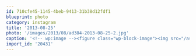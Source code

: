 ```yaml
---
id: 710cfe45-1145-4beb-9413-31b38d12fdf1
blueprint: photo
category: instagram
title: '2013-08-25'
photo: '/images/2013/08/ad384-2013-08-25-2.jpg'
caption: '<!-- wp:image --><figure class="wp-block-image"><img src="/assets/images/2013/08/ad384-2013-08-25-2.jpg" /></figure><!-- /wp:image --><!-- wp:paragraph --><p>Pilot had his friend Rowdy come by for a visit today</p><!-- /wp:paragraph -->'
import_id: '20431'
---
```


